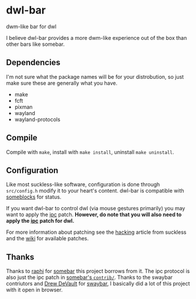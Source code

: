 # dwl-bar
dwm-like bar for dwl

I believe dwl-bar provides a more dwm-like experience out of the box than other bars like somebar.

## Dependencies
I'm not sure what the package names will be for your distrobution, so just make sure these are generally what you have.
 + make
 + fcft
 + pixman
 + wayland
 + wayland-protocols

## Compile
Compile with `make`, install with `make install`, uninstall `make uninstall`.

## Configuration
Like most suckless-like software, configuration is done through `src/config.h` modify it to your heart's content. dwl-bar is compatible with [someblocks](https://sr.ht/~raphi/someblocks/) for status.

If you want dwl-bar to control dwl (via mouse gestures primarily) you may want to apply the [ipc](https://github.com/MadcowOG/dwl-bar/wiki/ipc) patch. 
**However, do note that you will also need to apply the [ipc](https://github.com/djpohly/dwl/wiki/ipc) patch for dwl.**

For more information about patching see the [hacking](https://suckless.org/hacking/) article from suckless and the [wiki](https://github.com/MadcowOG/dwl-bar/wiki) for available patches.

## Thanks
Thanks to [raphi](https://sr.ht/~raphi/) for [somebar](https://sr.ht/~raphi/somebar/) this project borrows from it. 
The ipc protocol is also just the ipc patch in [somebar's `contrib/`](https://git.sr.ht/~raphi/somebar/tree/master/item/contrib/ipc.patch).
Thanks to the swaybar contriutors and [Drew DeVault](https://github.com/ddevault) for [swaybar](https://github.com/swaywm/sway/tree/master/swaybar), I basically did a lot of this project with it open in browser.
